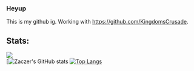 

<!--
**Zaczer/Zaczer** is a ✨ _special_ ✨ repository because its `README.md` (this file) appears on your GitHub profile.

Here are some ideas to get you started:

- 🔭 I’m currently working on ...
- 🌱 I’m currently learning ...
- 👯 I’m looking to collaborate on ...
- 🤔 I’m looking for help with ...
- 💬 Ask me about ...
- 📫 How to reach me: ...
- 😄 Pronouns: ...
- ⚡ Fun fact: ...
-->
### Heyup
This is my github ig. Working with https://github.com/KingdomsCrusade.
## Stats:  
![](https://komarev.com/ghpvc/?username=Zaczer&color=orange&style=flat-square)  
[![Zaczer's GitHub stats](https://github-readme-stats.vercel.app/api?username=Zaczer&count_private=true&theme=vision-friendly-dark)
[![Top Langs](https://github-readme-stats.vercel.app/api/top-langs/?username=anuraghazra&layout=compact)](https://github.com/Zaczer)


